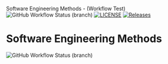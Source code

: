 Software Engineering Methods - (Workflow Test)
![GitHub Workflow Status (branch)](https://img.shields.io/github/actions/workflow/status/Robert-Smales/sem/main.yml?branch=master)
[![LICENSE](https://img.shields.io/github/license/Robert-Smales/sem.svg?style=flat-square)](https://github.com/Robert-Smales/sem/blob/master/LICENSE)
[![Releases](https://img.shields.io/github/release/Robert-Smales/sem/all.svg?style=flat-square)](https://github.com/Robert-Smales/sem/releases)
# Software Engineering Methods
![GitHub Workflow Status (branch)](https://img.shields.io/github/actions/workflow/status/Robert-Smales/sem/main.yml?branch=develop)